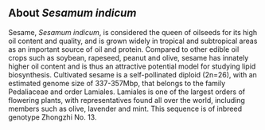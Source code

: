 About *Sesamum indicum*
-----------------------

Sesame, *Sesamum indicum*, is considered the queen of oilseeds for its high oil content and quality, 
and is grown widely in tropical and subtropical areas as an important source of oil and protein. 
Compared to other edible oil crops such as soybean, rapeseed, peanut and olive, sesame has innately 
higher oil content and is thus an attractive potential model for studying lipid biosynthesis.
Cultivated sesame is a self-pollinated diploid (2n=26), with an estimated genome size of 337-357Mbp,
that belongs to the family Pedaliaceae and order Lamiales. Lamiales is one of the largest orders of 
flowering plants, with representatives found all over the world, including members such as olive, 
lavender and mint. This sequence is of inbreed genotype Zhongzhi No. 13.
